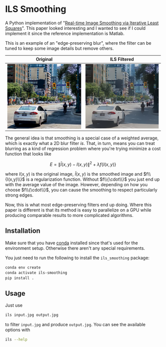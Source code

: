 # ILS Smoothing

A Python implementation of "[Real-time Image Smoothing via Iterative Least Squares](https://arxiv.org/abs/2003.07504)".
This paper looked interesting and I wanted to see if I could implement it since
the reference implementation is Matlab.

This is an example of an "edge-preserving blur", where the filter can be tuned
to keep some image details but remove others.

|Original|ILS Filtered|
|--------|--------|
|![orig-thumb](docs/original.jpg)|![filtered-thumb](docs/filtered.jpg)

The general idea is that smoothing is a special case of a weighted average,
which is exactly what a 2D blur filter *is*.  That, in turn, means you can treat
blurring as a kind of regression problem where you're trying minimize a cost
function that looks like

```math
E = \|\bar{I}(x,y) - I(x,y)\|^2 + \lambda f\{I(x,y)\}
```

where $I(x,y)$ is the original image, $\bar{I}(x,y)$ is the smoothed image and
$f\\{I(x,y)\\}$ is a regularization function.  Without $f\\{\cdot\\}$ you
just end up with the average value of the image.  However, depending on how you
choose $f\\{\cdot\\}$, you can cause the smoothing to respect
particularly strong edges.

Now, this is what most edge-preserving filters end up doing.  Where this paper
is different is that its method is easy to parallelize on a GPU while producing
comparable results to more complicated algorithms.

## Installation

Make sure that you have [conda](https://docs.conda.io/en/latest/) installed
since that's used for the environment setup.  Otherwise there aren't any special
requirements.

You just need to run the following to install the `ils_smoothing` package:

```bash
conda env create
conda activate ils-smoothing
pip install .
```

## Usage

Just use

```bash
ils input.jpg output.jpg
```

to filter `input.jpg` and produce `output.jpg`.  You can see the available
options with

```bash
ils --help
```
